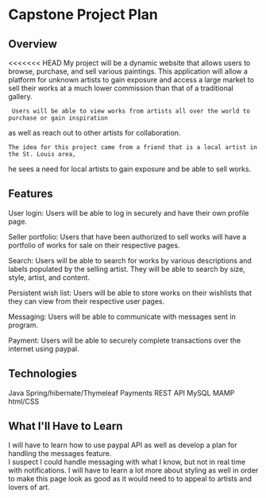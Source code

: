 # Capstone Project Plan

## Overview
<<<<<<< HEAD
     My project will be a dynamic website that allows users to browse, purchase, and sell various
paintings. This application will allow a platform for unknown artists to gain exposure and access a large
market to sell their works at a much lower commission than that of a traditional gallery.  

     Users will be able to view works from artists all over the world to purchase or gain inspiration
as well as reach out to other artists for collaboration.

    The idea for this project came from a friend that is a local artist in the St. Louis area,
he sees a need for local artists to gain exposure and be able to sell works.

## Features
User login: Users will be able to log in securely and have their own profile page.

Seller portfolio: Users that have been authorized to sell works will have a portfolio of works for sale on
                  their respective pages.

Search: Users will be able to search for works by various descriptions and labels populated by the selling artist.
        They will be able to search by size, style, artist, and content.

Persistent wish list: Users will be able to store works on their wishlists that they can view from their respective user pages.

Messaging: Users will be able to communicate with messages sent in program.

Payment: Users will be able to  securely complete transactions over the internet using paypal.


## Technologies
Java
Spring/hibernate/Thymeleaf
Payments REST API
MySQL
MAMP
html/CSS

## What I'll Have to Learn
  I will have to learn how to use paypal API as well as develop a plan for handling the messages feature.  
I suspect I could handle messaging with what I know, but not in real time with notifications.  I will have to learn
a lot more about styling as well in order to make this page look as good as it would need to to appeal to artists and
lovers of art.
